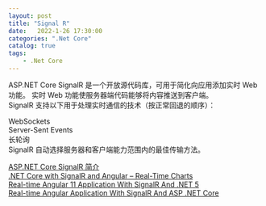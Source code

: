 ```yaml
---                
layout: post            
title: "Signal R"                
date:   2022-1-26 17:30:00                 
categories: ".Net Core"                
catalog: true                
tags:                 
    - .Net Core                
---      
```


ASP.NET Core SignalR 是一个开放源代码库，可用于简化向应用添加实时 Web 功能。 实时 Web 功能使服务器端代码能够将内容推送到客户端。  
SignalR 支持以下用于处理实时通信的技术（按正常回退的顺序）：  

WebSockets  
Server-Sent Events  
长轮询  
SignalR 自动选择服务器和客户端能力范围内的最佳传输方法。  

[ASP.NET Core SignalR 简介](https://docs.microsoft.com/zh-cn/aspnet/core/signalr/introduction?WT.mc_id=dotnet-35129-website&view=aspnetcore-6.0)  
[.NET Core with SignalR and Angular – Real-Time Charts](https://code-maze.com/netcore-signalr-angular-realtime-charts/)  
[Real-time Angular 11 Application With SignalR And .NET 5](https://www.c-sharpcorner.com/article/real-time-angular-11-application-with-signalr-and-net-5/)  
[Real-time Angular Application With SignalR And ASP .NET Core](https://www.thecodehubs.com/real-time-angular-application-with-signalr-and-asp-net-core/)  
